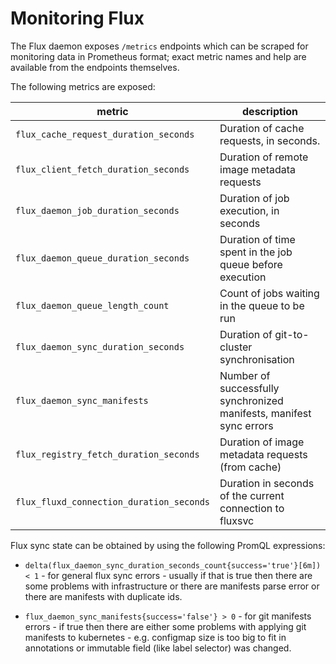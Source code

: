 # Monitoring Flux

The Flux daemon exposes `/metrics` endpoints which can be scraped for
monitoring data in Prometheus format; exact metric names and help are
available from the endpoints themselves.

The following metrics are exposed:

| metric                                   | description
| ---------------------------------------- | ---
| `flux_cache_request_duration_seconds`    | Duration of cache requests, in seconds.
| `flux_client_fetch_duration_seconds`     | Duration of remote image metadata requests
| `flux_daemon_job_duration_seconds`       | Duration of job execution, in seconds
| `flux_daemon_queue_duration_seconds`     | Duration of time spent in the job queue before execution
| `flux_daemon_queue_length_count`         | Count of jobs waiting in the queue to be run
| `flux_daemon_sync_duration_seconds`      | Duration of git-to-cluster synchronisation
| `flux_daemon_sync_manifests`             | Number of successfully synchronized manifests, manifest sync errors  
| `flux_registry_fetch_duration_seconds`   | Duration of image metadata requests (from cache)
| `flux_fluxd_connection_duration_seconds` | Duration in seconds of the current connection to fluxsvc

Flux sync state can be obtained by using the following PromQL expressions:
* `delta(flux_daemon_sync_duration_seconds_count{success='true'}[6m]) < 1` - for general flux sync errors - usually if 
that is true then there are some problems with infrastructure or there are manifests parse error or there are manifests 
with duplicate ids.

* `flux_daemon_sync_manifests{success='false'} > 0` - for git manifests errors - if true then there are either some 
problems with applying git manifests to kubernetes - e.g. configmap size is too big to fit in annotations or 
immutable field (like label selector) was changed. 

